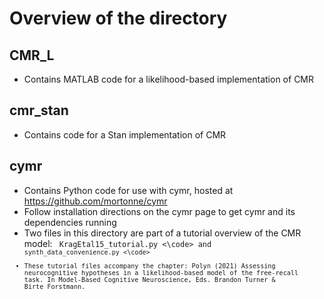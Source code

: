 # Overview of the directory

## CMR_L
* Contains MATLAB code for a likelihood-based implementation of CMR

## cmr_stan
* Contains code for a Stan implementation of CMR

## cymr
* Contains Python code for use with cymr, hosted at https://github.com/mortonne/cymr
* Follow installation directions on the cymr page to get cymr and its dependencies running
* Two files in this directory are part of a tutorial overview of the CMR model: <code> KragEtal15_tutorial.py <\code> and <code> synth_data_convenience.py <\code>  
* These tutorial files accompany the chapter: Polyn (2021) Assessing neurocognitive hypotheses in a likelihood-based model of the free-recall task. In Model-Based Cognitive Neuroscience, Eds. Brandon Turner & Birte Forstmann.
